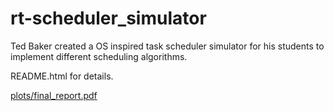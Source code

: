rt-scheduler_simulator
======================

Ted Baker created a OS inspired task scheduler simulator for his students to implement different scheduling algorithms.

README.html for details.

[plots/final_report.pdf](https://github.com/chrismeyersfsu/rt-scheduler_simulator/raw/master/plots/final_report.pdf)
